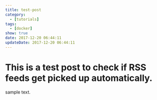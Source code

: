 ```yaml
---
title: test-post
category:
  - [tutorials]
tags:
  - [docker]
show: true
date: 2017-12-20 06:44:11
updateDate: 2017-12-20 06:44:11
---
```


# This is a test post to check if RSS feeds get picked up automatically. 

sample text.
